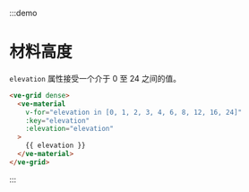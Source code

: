 :::demo

# 材料高度

`elevation` 属性接受一个介于 0 至 24 之间的值。

```html
<ve-grid dense>
  <ve-material
    v-for="elevation in [0, 1, 2, 3, 4, 6, 8, 12, 16, 24]"
    :key="elevation"
    :elevation="elevation"
  >
    {{ elevation }}
  </ve-material>
</ve-grid>
```

:::